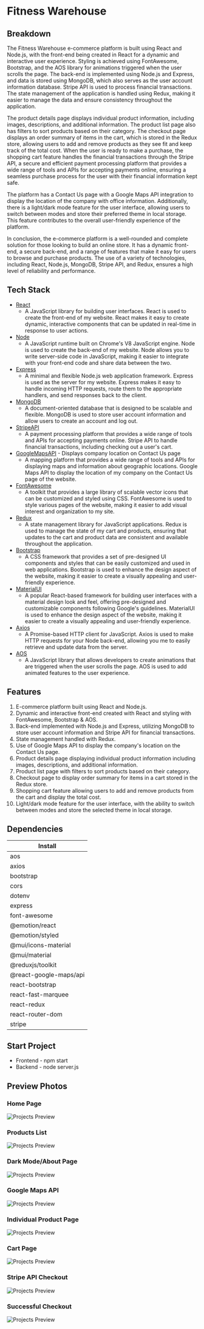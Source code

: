 # Fitness Warehouse


## Breakdown

The Fitness Warehouse e-commerce platform is built using React and Node.js, with the front-end being created in React for a dynamic and interactive user experience. Styling is achieved using FontAwesome, Bootstrap, and the AOS library for animations triggered when the user scrolls the page. The back-end is implemented using Node.js and Express, and data is stored using MongoDB, which also serves as the user account information database. Stripe API is used to process financial transactions. The state management of the application is handled using Redux, making it easier to manage the data and ensure consistency throughout the application.

The product details page displays individual product information, including images, descriptions, and additional information. The product list page also has filters to sort products based on their category. The checkout page displays an order summary of items in the cart, which is stored in the Redux store, allowing users to add and remove products as they see fit and keep track of the total cost. When the user is ready to make a purchase, the shopping cart feature handles the financial transactions through the Stripe API, a secure and efficient payment processing platform that provides a wide range of tools and APIs for accepting payments online, ensuring a seamless purchase process for the user with their financial information kept safe.

The platform has a Contact Us page with a Google Maps API integration to display the location of the company with office information. Additionally, there is a light/dark mode feature for the user interface, allowing users to switch between modes and store their preferred theme in local storage. This feature contributes to the overall user-friendly experience of the platform.

In conclusion, the e-commerce platform is a well-rounded and complete solution for those looking to build an online store. It has a dynamic front-end, a secure back-end, and a range of features that make it easy for users to browse and purchase products. The use of a variety of technologies, including React, Node.js, MongoDB, Stripe API, and Redux, ensures a high level of reliability and performance.


## Tech Stack

* [React](https://reactjs.org/) 
    * A JavaScript library for building user interfaces. React is used to create the front-end of my website. React makes it easy to 
        create dynamic, interactive components that can be updated in real-time in response to user actions.
* [Node](https://nodejs.org/)
    * A JavaScript runtime built on Chrome's V8 JavaScript engine. Node is used to create the back-end of my website. Node allows you to
        write server-side code in JavaScript, making it easier to integrate with your front-end code and share data between the two.
* [Express](https://expressjs.com/)
    * A minimal and flexible Node.js web application framework. Express is used as the server for my website. Express makes it easy to
        handle incoming HTTP requests, route them to the appropriate handlers, and send responses back to the client.
* [MongoDB](https://www.mongodb.com/)
    * A document-oriented database that is designed to be scalable and flexible. MongoDB is used to store user account information and allow
        users to create an account and log out.
* [StripeAPI](https://stripe.com/)
    * A payment processing platform that provides a wide range of tools and APIs for accepting payments online. Stripe API to handle
        financial transactions, including checking out a user's cart.
* [GoogleMapsAPI](https://developers.google.com/maps) - Displays company location on Contact Us page
    * A mapping platform that provides a wide range of tools and APIs for displaying maps and information about geographic locations. Google
        Maps API to display the location of my company on the Contact Us page of the website.
* [FontAwesome](https://fontawesome.com/)
    * A toolkit that provides a large library of scalable vector icons that can be customized and styled using CSS. FontAwesome is used to
        style various pages of the website, making it easier to add visual interest and organization to my site.
* [Redux](https://redux.js.org/)
    * A state management library for JavaScript applications. Redux is used to manage the state of my cart and products, ensuring that
        updates to the cart and product data are consistent and available throughout the application.
* [Bootstrap](https://getbootstrap.com/)
    * A CSS framework that provides a set of pre-designed UI components and styles that can be easily customized and used in web
        applications. Bootstrap is used to enhance the design aspect of the website, making it easier to create a visually appealing and user-friendly experience.
* [MaterialUI](https://mui.com)
    * A popular React-based framework for building user interfaces with a material design look and feel, offering pre-designed and
        customizable components following Google's guidelines. MaterialUI is used to enhance the design aspect of the website, making 
        it easier to create a visually appealing and user-friendly experience.
* [Axios](https://axios-http.com/)
    * A Promise-based HTTP client for JavaScript. Axios is used to make HTTP requests for your Node back-end, allowing you me to easily
        retrieve and update data from the server.
* [AOS](https://michalsnik.github.io/aos/)
    * A JavaScript library that allows developers to create animations that are triggered when the user scrolls the page. AOS is used to
        add animated features to the user experience.



## Features

1. E-commerce platform built using React and Node.js.
2. Dynamic and interactive front-end created with React and styling with FontAwesome, Bootstrap & AOS.
3. Back-end implemented with Node.js and Express, utilizing MongoDB to store user account information and Stripe API for financial transactions.
4. State management handled with Redux.
5. Use of Google Maps API to display the company's location on the Contact Us page.
6. Product details page displaying individual product information including images, descriptions, and additional information.
7. Product list page with filters to sort products based on their category.
8. Checkout page to display order summary for items in a cart stored in the Redux store.
9. Shopping cart feature allowing users to add and remove products from the cart and display the total cost.
10. Light/dark mode feature for the user interface, with the ability to switch between modes and store the selected theme in local storage.


## Dependencies


|    Install   | 
| ------------- | 
|      aos     | 
|   axios      | 
|   bootstrap  | 
|   cors       | 
|   dotenv     |  
| express |  
| font-awesome |  
| @emotion/react |  
| @emotion/styled |  
| @mui/icons-material |  
| @mui/material|  
| @reduxjs/toolkit|   
| @react-google-maps/api|   
| react-bootstrap  |   
| react-fast-marquee |  
| react-redux |    
| react-router-dom |  
| stripe |  


## Start Project

 * Frontend - npm start
 * Backend - node server.js


## Preview Photos

### **Home Page**
![Projects Preview](/README_images/Preview8.png)

### **Products List**
![Projects Preview](/README_images/Preview9.png)

### **Dark Mode/About Page**
![Projects Preview](/README_images/Preview7.png)

### **Google Maps API**
![Projects Preview](/README_images/Preview6.png)

### **Individual Product Page**
![Projects Preview](/README_images/Preview5.png)

### **Cart Page**
![Projects Preview](/README_images/Preview2.png)

### **Stripe API Checkout**
![Projects Preview](/README_images/Preview4.png)

### **Successful Checkout**
![Projects Preview](/README_images/Preview3.png)




